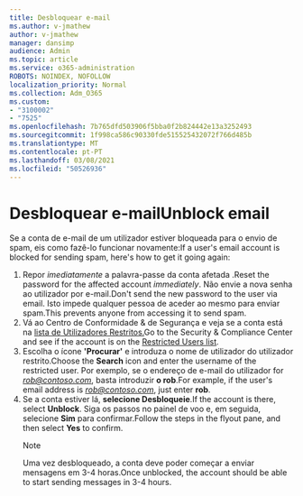 ```yaml
---
title: Desbloquear e-mail
ms.author: v-jmathew
author: v-jmathew
manager: dansimp
audience: Admin
ms.topic: article
ms.service: o365-administration
ROBOTS: NOINDEX, NOFOLLOW
localization_priority: Normal
ms.collection: Adm_O365
ms.custom:
- "3100002"
- "7525"
ms.openlocfilehash: 7b765dfd503906f5bba0f2b824442e13a3252493
ms.sourcegitcommit: 1f998ca586c90330fde515525432072f766d485b
ms.translationtype: MT
ms.contentlocale: pt-PT
ms.lasthandoff: 03/08/2021
ms.locfileid: "50526936"
---
```

# <a name="unblock-email"></a><span data-ttu-id="5d81d-102">Desbloquear e-mail</span><span class="sxs-lookup"><span data-stu-id="5d81d-102">Unblock email</span></span>

<span data-ttu-id="5d81d-103">Se a conta de e-mail de um utilizador estiver bloqueada para o envio de spam, eis como fazê-lo funcionar novamente:</span><span class="sxs-lookup"><span data-stu-id="5d81d-103">If a user's email account is blocked for sending spam, here's how to get it going again:</span></span>

1. <span data-ttu-id="5d81d-104">Repor *imediatamente* a palavra-passe da conta afetada .</span><span class="sxs-lookup"><span data-stu-id="5d81d-104">Reset the password for the affected account *immediately*.</span></span> <span data-ttu-id="5d81d-105">Não envie a nova senha ao utilizador por e-mail.</span><span class="sxs-lookup"><span data-stu-id="5d81d-105">Don't send the new password to the user via email.</span></span> <span data-ttu-id="5d81d-106">Isto impede qualquer pessoa de aceder ao mesmo para enviar spam.</span><span class="sxs-lookup"><span data-stu-id="5d81d-106">This prevents anyone from accessing it to send spam.</span></span>
2. <span data-ttu-id="5d81d-107">Vá ao Centro de Conformidade & de Segurança e veja se a conta está na [lista de Utilizadores Restritos.](https://protection.office.com/#/restrictedusers)</span><span class="sxs-lookup"><span data-stu-id="5d81d-107">Go to the Security & Compliance Center and see if the account is on the [Restricted Users list](https://protection.office.com/#/restrictedusers).</span></span>
3. <span data-ttu-id="5d81d-108">Escolha o ícone **'Procurar'** e introduza o nome de utilizador do utilizador restrito.</span><span class="sxs-lookup"><span data-stu-id="5d81d-108">Choose the **Search** icon and enter the username of the restricted user.</span></span> <span data-ttu-id="5d81d-109">Por exemplo, se o endereço de e-mail do utilizador for *rob@contoso.com*, basta introduzir **o rob**.</span><span class="sxs-lookup"><span data-stu-id="5d81d-109">For example, if the user's email address is *rob@contoso.com*, just enter **rob**.</span></span>
4. <span data-ttu-id="5d81d-110">Se a conta estiver lá, **selecione Desbloqueie**.</span><span class="sxs-lookup"><span data-stu-id="5d81d-110">If the account is there, select **Unblock**.</span></span> <span data-ttu-id="5d81d-111">Siga os passos no painel de voo e, em seguida, selecione **Sim** para confirmar.</span><span class="sxs-lookup"><span data-stu-id="5d81d-111">Follow the steps in the flyout pane, and then select **Yes** to confirm.</span></span>  
    > [!NOTE]
    > <span data-ttu-id="5d81d-112">Uma vez desbloqueado, a conta deve poder começar a enviar mensagens em 3-4 horas.</span><span class="sxs-lookup"><span data-stu-id="5d81d-112">Once unblocked, the account should be able to start sending messages in 3-4 hours.</span></span>
